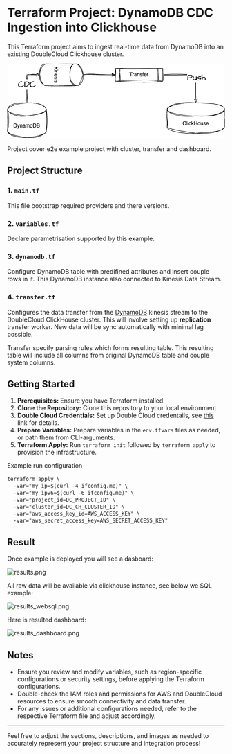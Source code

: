 # Terraform Project: DynamoDB CDC Ingestion into Clickhouse

This Terraform project aims to ingest real-time data from DynamoDB into an existing DoubleCloud Clickhouse cluster.

![./assets/architecture.png](./assets/architecture.png)

Project cover e2e example project with cluster, transfer and dashboard.

## Project Structure

### 1. `main.tf`

This file bootstrap required providers and there versions.

### 2. `variables.tf`

Declare parametrisation supported by this example.

### 3. `dynamodb.tf`

Configure DynamoDB table with predifined attributes and insert couple rows in it.
This DynamoDB instance also connected to Kinesis Data Stream.

### 4. `transfer.tf`

Configures the data transfer from the [DynamoDB](https://todo.com) kinesis stream to the DoubleCloud ClickHouse cluster. This will involve setting up **replication** transfer worker. New data will be sync automatically with minimal lag possible.

Transfer specify parsing rules which forms resulting table. This resulting table will include all columns from original DynamoDB table and couple system columns.


## Getting Started

1. **Prerequisites:** Ensure you have Terraform installed.
2. **Clone the Repository:** Clone this repository to your local environment.
3. **Double Cloud Credentials:** Set up Double Cloud credentails, see [this]( https://double.cloud/docs/en/public-api/tutorials/transfer-api-quickstart) link for details.
4. **Prepare Variables:** Prepare variables in the `env.tfvars` files as needed, or path them from CLI-arguments.
5. **Terraform Apply:** Run `terraform init` followed by `terraform apply` to provision the infrastructure.

Example run configuration
```shell
terraform apply \
  -var="my_ip=$(curl -4 ifconfig.me)" \
  -var="my_ipv6=$(curl -6 ifconfig.me)" \
  -var="project_id=DC_PROJECT_ID" \ 
  -var="cluster_id=DC_CH_CLUSTER_ID" \ 
  -var="aws_access_key_id=AWS_ACCESS_KEY" \
  -var="aws_secret_access_key=AWS_SECRET_ACCESS_KEY"
```

## Result

Once example is deployed you will see a dasboard:

![results.png](./assets/results.png)

All raw data will be available via clickhouse instance, see below we SQL example:

![results_websql.png](./assets/results_websql.png)

Here is resulted dashboard:

![results_dashboard.png](./assets/results_dashboard.png)

## Notes

- Ensure you review and modify variables, such as region-specific configurations or security settings, before applying the Terraform configurations.
- Double-check the IAM roles and permissions for AWS and DoubleCloud resources to ensure smooth connectivity and data transfer.
- For any issues or additional configurations needed, refer to the respective Terraform file and adjust accordingly.

---

Feel free to adjust the sections, descriptions, and images as needed to accurately represent your project structure and integration process!

